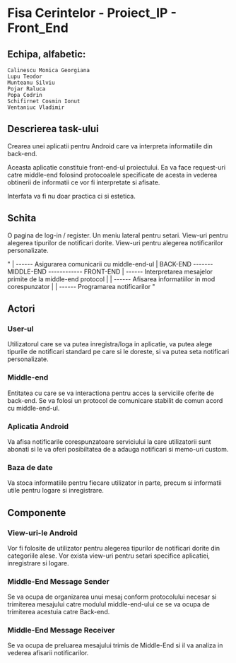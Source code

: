 # Fisa Cerintelor - Proiect_IP - Front_End

## Echipa, alfabetic:
    Calinescu Monica Georgiana
    Lupu Teodor
    Munteanu Silviu
    Pojar Raluca
    Popa Codrin
    Schifirnet Cosmin Ionut
    Ventaniuc Vladimir
		
## Descrierea task-ului

Crearea unei aplicatii pentru Android care va interpreta informatiile din back-end.

Aceasta aplicatie constituie front-end-ul proiectului.
Ea va face request-uri catre middle-end folosind protocoalele specificate de acesta in
vederea obtinerii de informatii ce vor fi interpretate si afisate.

Interfata va fi nu doar practica ci si estetica.

## Schita

O pagina de log-in / register.
Un meniu lateral pentru setari.
View-uri pentru alegerea tipurilor de notificari dorite.
View-uri pentru alegerea notificarilor personalizate.

"
                                                   | ------ Asigurarea comunicarii cu middle-end-ul
                                                   |
BACK-END ------- MIDDLE-END ------------ FRONT-END | ------ Interpretarea mesajelor primite de la middle-end
                              protocol             |
                                                   | ------ Afisarea informatiilor in mod corespunzator
                                                   |
                                                   | ------ Programarea notificarilor
"

## Actori
### User-ul
Utilizatorul care se va putea inregistra/loga in aplicatie, va putea alege tipurile de notificari
standard pe care si le doreste, si va putea seta notificari personalizate.

### Middle-end
Entitatea cu care se va interactiona pentru acces la serviciile oferite de back-end.
Se va folosi un protocol de comunicare stabilit de comun acord cu middle-end-ul.

### Aplicatia Android 
Va afisa notificarile corespunzatoare serviciului la care utilizatorii 
sunt abonati si le va oferi posibiltatea de a adauga notificari si memo-uri custom. 

### Baza de date
Va stoca informatiile pentru fiecare utilizator in parte, precum si
informatii utile pentru logare si inregistrare.


## Componente
### View-uri-le Android
Vor fi folosite de utilizator pentru alegerea tipurilor de notificari dorite din categoriile alese.
Vor exista view-uri pentru setari specifice aplicatiei, inregistrare si logare.

### Middle-End Message Sender
Se va ocupa de organizarea unui mesaj conform protocolului necesar si trimiterea mesajului 
catre modulul middle-end-ului ce se va ocupa de trimiterea acestuia catre Back-end.

### Middle-End Message Receiver
Se va ocupa de preluarea mesajului trimis de Middle-End si il va analiza in vederea afisarii notificarilor.
